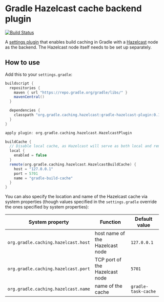 # Gradle Hazelcast cache backend plugin

[![Build Status](https://travis-ci.org/gradle/gradle-hazelcast-plugin.svg?branch=master)](https://travis-ci.org/gradle/gradle-hazelcast-plugin)

A [settings plugin](https://docs.gradle.org/current/dsl/org.gradle.api.initialization.Settings.html) that enables build caching in Gradle with a [Hazelcast](http://hazelcast.org) node as the backend. The Hazelcast node itself needs to be set up separately.

## How to use

Add this to your `settings.gradle`:

```groovy
buildscript {
  repositories {
    maven { url "https://repo.gradle.org/gradle/libs/" }
    mavenCentral()
  }

  dependencies {
    classpath "org.gradle.caching.hazelcast:gradle-hazelcast-plugin:0.10"
  }
}

apply plugin: org.gradle.caching.hazelcast.HazelcastPlugin

buildCache {
  // Disable local cache, as Hazelcast will serve as both local and remote
  local {
    enabled = false
  }
  remote(org.gradle.caching.hazelcast.HazelcastBuildCache) {
    host = "127.0.0.1"
    port = 5701
    name = "gradle-build-cache"
  }
}
```

You can also specify the location and name of the Hazelcast cache via system properties (though values specified in the `settings.gradle` override the ones specified by system properties):

System property                     | Function                        | Default value
----------------------------------- | ------------------------------- | ------------
`org.gradle.caching.hazelcast.host` | host name of the Hazelcast node | `127.0.0.1`
`org.gradle.caching.hazelcast.port` | TCP port of the Hazelcast node  | `5701`
`org.gradle.caching.hazelcast.name` | name of the cache               | `gradle-task-cache`
